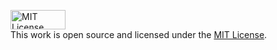<p>
  <a rel="license" href="https://opensource.org/licenses/MIT" target="_blank">
    <img alt="MIT License" style="border-width:0" src="https://opensource.org/files/osi_keyhole_300X300_90ppi_0.png" width="88" height="31" />
  </a>
  <br />
  This work is open source and licensed under the <a rel="license" href="https://opensource.org/licenses/MIT" target="_blank">MIT License</a>.
</p>